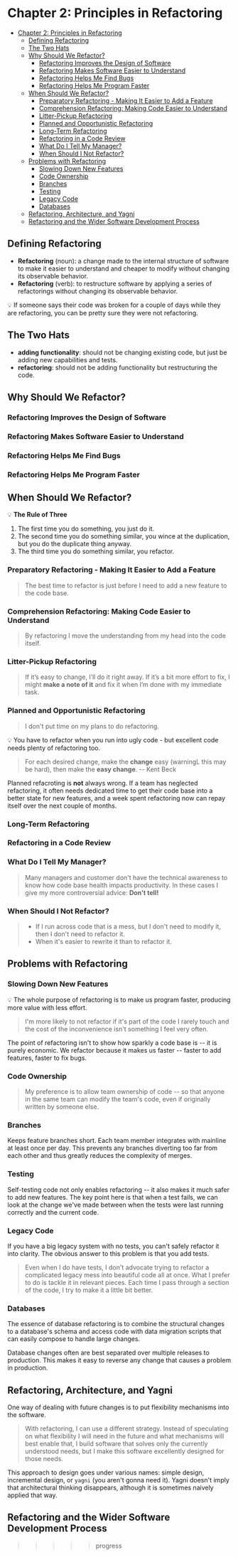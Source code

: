 # Chapter 2: Principles in Refactoring

- [Chapter 2: Principles in Refactoring](#chapter-2-principles-in-refactoring)
  - [Defining Refactoring](#defining-refactoring)
  - [The Two Hats](#the-two-hats)
  - [Why Should We Refactor?](#why-should-we-refactor)
    - [Refactoring Improves the Design of Software](#refactoring-improves-the-design-of-software)
    - [Refactoring Makes Software Easier to Understand](#refactoring-makes-software-easier-to-understand)
    - [Refactoring Helps Me Find Bugs](#refactoring-helps-me-find-bugs)
    - [Refactoring Helps Me Program Faster](#refactoring-helps-me-program-faster)
  - [When Should We Refactor?](#when-should-we-refactor)
    - [Preparatory Refactoring - Making It Easier to Add a Feature](#preparatory-refactoring---making-it-easier-to-add-a-feature)
    - [Comprehension Refactoring: Making Code Easier to Understand](#comprehension-refactoring-making-code-easier-to-understand)
    - [Litter-Pickup Refactoring](#litter-pickup-refactoring)
    - [Planned and Opportunistic Refactoring](#planned-and-opportunistic-refactoring)
    - [Long-Term Refactoring](#long-term-refactoring)
    - [Refactoring in a Code Review](#refactoring-in-a-code-review)
    - [What Do I Tell My Manager?](#what-do-i-tell-my-manager)
    - [When Should I Not Refactor?](#when-should-i-not-refactor)
  - [Problems with Refactoring](#problems-with-refactoring)
    - [Slowing Down New Features](#slowing-down-new-features)
    - [Code Ownership](#code-ownership)
    - [Branches](#branches)
    - [Testing](#testing)
    - [Legacy Code](#legacy-code)
    - [Databases](#databases)
  - [Refactoring, Architecture, and Yagni](#refactoring-architecture-and-yagni)
  - [Refactoring and the Wider Software Development Process](#refactoring-and-the-wider-software-development-process)

## Defining Refactoring

- **Refactoring** (noun): a change made to the internal structure of software to
  make it easier to understand and cheaper to modify without changing its
  observable behavior.
- **Refactoring** (verb): to restructure software by applying a series of
  refactorings without changing its observable behavior.

💡 If someone says their code was broken for a couple of days while they are
refactoring, you can be pretty sure they were not refactoring.

## The Two Hats

- **adding functionality**: should not be changing existing code, but just be
  adding new capabilities and tests.
- **refactoring**: should not be adding functionality but restructuring the
  code.

## Why Should We Refactor?

### Refactoring Improves the Design of Software

### Refactoring Makes Software Easier to Understand

### Refactoring Helps Me Find Bugs

### Refactoring Helps Me Program Faster

## When Should We Refactor?

💡 **The Rule of Three**

1. The first time you do something, you just do it.
2. The second time you do something similar, you wince at the duplication, but
   you do the duplicate thing anyway.
3. The third time you do something similar, you refactor.

### Preparatory Refactoring - Making It Easier to Add a Feature

> The best time to refactor is just before I need to add a new feature to the
> code base.

### Comprehension Refactoring: Making Code Easier to Understand

> By refactoring I move the understanding from my head into the code itself.

### Litter-Pickup Refactoring

> If it’s easy to change, I’ll do it right away. If it’s a bit more effort to
> fix, I might **make a note of it** and fix it when I’m done with my immediate
> task.

### Planned and Opportunistic Refactoring

> I don't put time on my plans to do refactoring.

💡 You have to refactor when you run into ugly code - but excellent code needs
plenty of refactoring too.

> For each desired change, make the **change** easy (warningL this may be hard),
> then make the **easy change**. -- Kent Beck

Planned refacroting is **not** always wrong. If a team has neglected
refactoring, it often needs dedicated time to get their code base into a better
state for new features, and a week spent refactoring now can repay itself over
the next couple of months.

### Long-Term Refactoring

### Refactoring in a Code Review

### What Do I Tell My Manager?

> Many managers and customer don't have the technical awareness to know how code
> base health impacts productivity. In these cases I give my more controversial
> advice: **Don't tell!**

### When Should I Not Refactor?

> - If I run across code that is a mess, but I don't need to modify it, then I
>   don't need to refactor it.
> - When it's easier to rewrite it than to refactor it.

## Problems with Refactoring

### Slowing Down New Features

💡 The whole purpose of refactoring is to make us program faster, producing more
value with less effort.

> I'm more likely to not refactor if it's part of the code I rarely touch and
> the cost of the inconvenience isn't something I feel very often.

The point of refactoring isn't to show how sparkly a code base is -- it is
purely economic. We refactor because it makes us faster -- faster to add
features, faster to fix bugs.

### Code Ownership

> My preference is to allow team ownership of code -- so that anyone in the same
> team can modify the team's code, even if originally written by someone else.

### Branches

Keeps feature branches short. Each team member integrates with mainline at least
once per day. This prevents any branches diverting too far from each other and
thus greatly reduces the complexity of merges.

### Testing

Self-testing code not only enables refactoring -- it also makes it much safer to
add new features. The key point here is that when a test fails, we can look at
the change we've made between when the tests were last running correctly and
the current code.

### Legacy Code

If you have a big legacy system with no tests, you can't safely refactor it into
clarity. The obvious answer to this problem is that you add tests.

> Even when I do have tests, I don't advocate trying to refactor a complicated
> legacy mess into beautiful code all at once. What I prefer to do is tackle it
> in relevant pieces. Each time I pass through a section of the code, I try to
> make it a little bit better.

### Databases

The essence of database refactoring is to combine the structural changes to a
database's schema and access code with data migration scripts that can easily
compose to handle large changes.

Database changes often are best separated over multiple releases to production.
This makes it easy to reverse any change that causes a problem in production.

## Refactoring, Architecture, and Yagni

One way of dealing with future changes is to put flexibility mechanisms into
the software.

> With refactoring, I can use a different strategy. Instead of speculating on
> what flexibility I will need in the future and what mechanisms will best
> enable that, I build software that solves only the currently understood needs,
> but I make this software excellently designed for those needs.

This approach to design goes under various names: simple design, incremental
design, or `yagni` (you aren't gonna need it). Yagni doesn't imply that
architectural thinking disappears, although it is sometimes naively applied
that way.

## Refactoring and the Wider Software Development Process

>>>>> progress

